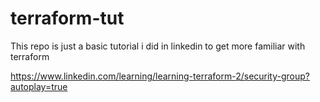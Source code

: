 # terraform-tut

This repo is just a basic tutorial i did in linkedin to get more familiar with terraform

https://www.linkedin.com/learning/learning-terraform-2/security-group?autoplay=true
